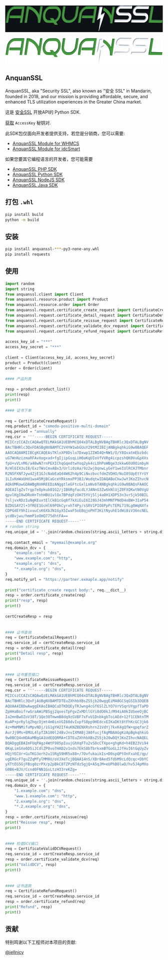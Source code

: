 [<p align="center"><img src="https://github.com/anquanssl/.github/raw/main/profile/logo_dark.png" width="600" height="85"/></p>](https://www.anquanssl.com?__utm_from=github-org-profile#gh-dark-mode-only)
[<p align="center"><img src="https://github.com/anquanssl/.github/raw/main/profile/logo_light.png" width="600" height="85"/></p>](https://www.anquanssl.com?__utm_from=github-org-profile#gh-light-mode-only)

## AnquanSSL

AnquanSSL, aka "Security SSL", also known as "安全 SSL" in Mandarin, founded in 2018, and our mission is providing affordable, secure, and enhanced TLS utilization experiences in the Greater China market.

这是 [安全SSL](https://www.anquanssl.com) 开放API的 Python SDK.

[获取](https://www.anquanssl.com/dashboard/api-credentials) `AccessKey` 秘钥对.

此SDK包仅面向开发者提供支持，若您是分销商，您可以需要:
- [AnquanSSL Module for WHMCS]()
- [AnquanSSL Module for idcSmart]()

如果您要其它编程语言的开发者，您可能需要
- [AnquanSSL PHP SDK](https://github.com/anquanssl/sdk)
- [AnquanSSL Python SDK](https://github.com/anquanssl/python-sdk)
- [AnquanSSL NodeJS SDK](https://github.com/anquanssl/nodejs-sdk)
- [AnquanSSL Java SDK](https://github.com/anquanssl/java-sdk)


## 打包 `.whl`

```bash
pip install build
python -m build
```

## 安装

```bash
pip install anquanssl-***-py3-none-any.whl
pip install requests
```

## 使用

```python
import random
import string
from anquanssl.client import Client
from anquanssl.resource.product import Product
from anquanssl.resource.order import Order
from anquanssl.request.certificate_create_request import CertificateCreateRequest
from anquanssl.request.certificate_detail_request import CertificateDetailRequest
from anquanssl.request.certificate_reissue_request import CertificateReissueRequest
from anquanssl.request.certificate_validate_dcv_request import CertificateValidDCVRequest
from anquanssl.request.certificate_refund_request import CertificateRefundRequest

access_key_id = "***"
access_key_secret = "***"

client = Client(access_key_id, access_key_secret)
product = Product(client)
order = Order(client)

#### 产品列表

resp = product.product_list()
print(resp)
print()

#### 证书下单

req = CertificateCreateRequest()
req.product_id = "comodo-positive-multi-domain"
req.period = "annually"
req.csr = '''-----BEGIN CERTIFICATE REQUEST-----
MIICrzCCAZcCAQAwQTELMAkGA1UEBhMCQ04xDTALBgNVBAgTBHRlc3QxDTALBgNV
BAcTBHRlc3QxFDASBgNVBAMTC2V4YW1wbGUuY29tMIIBIjANBgkqhkiG9w0BAQEF
AAOCAQ8AMIIBCgKCAQEAsTKlxXP0Dslu7Dxwp1ZIWD4Q+NW1/O/Y8QvatmEbzbdc
uG7WnNzizmaRFAvXogxad+fgIjipGsqLiH0aKqUIoVfVVRg4icpzshQK0VuGpXXs
fpU+vVLnM6/a48wN7rnPEXIChqGqedtwYoq2yk4cLOhPoWBge3zkkw66U0OimbyH
R/Hl6IX3uI8/ExzTWsCmvABx3/Urli0zAa/9z2wjOqnwLyGeY1weIUlRCHJTMbnr
R2N5FXNfJyw4ZjE1GJcNabEaQd4W62h4p9CiNvzbvcfdmZVDHO/NuI0SUpEtYrUY
1LIvKmWaUHd1wa45MjBCaGceYRksmxPP3BJ/WudqtwIDAQABoCkwJwYJKoZIhvcN
AQkOMRowGDAWBgNVHREEDzANggtleGFtcGxlLmNvbTANBgkqhkiG9w0BAQsFAAOC
AQEAIlgZv7rgp7e8pkub01G2/jIB6RgfacdLYJANnG3Zw6kNlUjZ0FXQKwtN0VgU
qpvlKgI0wDRoH+TnhHBU1vlOx7BPdqFzOH75YVj5lj4aOH1XDP53n3vr5jk50BIL
7sljvxRDzIuNgKEuxtElCkB1cGq8f7kXiEuI6I28GJ43mhMNfPNdD4oBW+3IaP54
BZDGSAY2l+3fREE1GcHl69POkCyrxhT4Py/sSRV1PIO8PpPcTEMi719Lg0WqNXfx
CDPGdEY9hIivuuCsK6XbJN1GyX5IwaF5oEBqjoPHT3KitNyuhE1dWi8iV36ncNEL
ycdBvjwu/hmmP1oOHQ775dhtFA==
-----END CERTIFICATE REQUEST-----'''
# random string
req.unique_id = ''.join(random.choices(string.ascii_letters + string.digits, k=10))

req.contact_email = "myemail@example.org"
req.domain_dcv = {
    "example.com": "dns",
    "www.example.com": "http",
    "example.org": "dns",
    "*.example.org": "dns",
}
req.notify_url = "https://partner.exmaple.app/notify"

print("certificate_create requst body:", req.__dict__)
resp = order.certificate_create(req)
print("resp", resp)
print()

certCreateResp = resp


#### 证书查询
req = CertificateDetailRequest()
req.service_id = certCreateResp.service_id
resp = order.certificate_detail(req)
print("Detail resp", resp)
print()


#### 证书重签接口
req = CertificateReissueRequest()
req.service_id = certCreateResp.service_id
req.csr = '''-----BEGIN CERTIFICATE REQUEST-----
MIICszCCAZsCAQAwQzELMAkGA1UEBhMCQ04xDTALBgNVBAgTBHRlc3QxDTALBgNV
BAcTBHRlc3QxFjAUBgNVBAMTDTEuZXhhbXBsZS5jb20wggEiMA0GCSqGSIb3DQEB
AQUAA4IBDwAwggEKAoIBAQCuDTKDQEyTRJwng4cGf6SlZLYO7VrVSqrUYgpfTaPD
ZpHHaBoifrwGraAWiPBSgj2qxesTpFgvZxMDllGYi8dO0kJ/M94iA0kIUSeeOjBC
Ia2mnBwOZoV38T/1Qe3OTmwmB8dq9zGVBF7xFvU1DnbkgbToiAEd+12f1CENtnTM
KuAP+prRylqZhqcOjmt4m0inVGI60dvIvpfS0pp9HEdcxEIKaDKt8tFhKcGC3jk6
4z+MmMNMifuMpvNDj/iG1gYH2If4uKNZBENXRshrn21VdYj7kxK4gQfW+qpqfarZ
AurJj9Ms+EMUL4lpTZA100l24BvJnvIXMABjJA0fucjfAgMBAAGgKzApBgkqhkiG
9w0BCQ4xHDAaMBgGA1UdEQQRMA+CDTEuZXhhbXBsZS5jb20wDQYJKoZIhvcNAQEL
BQADggEBAImFUqPAgz4WtF985pIuujGhXqFTu2vSOcCTXpo+ghgKd+h4EB23Vi94
0KqLimSXo6D5iJCdlZP0vo7HAD2v1nds7EkS8bTbrkxmBTGoGL2JfHvI6tGqUyZv
HQjYECUr+GuTKG3erh2u1SRg59HR5x88+/7OvfukaikIs+D0spQPtOnFxahE/qp/
ugERGcF7guZZqMfylMM8U/oVJXeTcjBQAA14nS/XBr8Aed5fdbM9cLdQcqc+DbYC
yXTtEG5GjFBsg0zrPX/p2pBkC8TZPzNTdz5gjQ+A5qJM+eUPhBOlwD/hv5J4pMXo
G0B6+BJV/Ccnd0FNN1GsLtzH33reKZg=
-----END CERTIFICATE REQUEST-----'''
req.unique_id = ''.join(random.choices(string.ascii_letters + string.digits, k=10))
req.domain_dcv = {
    "1.example.com": "dns",
    "www.1.example.com": "http",
    "2.example.org": "dns",
    "*.2.example.org": "dns",
}
resp = order.certificate_reissue(req)
print("Reissue resp", resp)
print()


#### 检查DCV接口
req = CertificateValidDCVRequest()
req.service_id = certCreateResp.service_id
resp = order.certificate_validate_dcv(req)
print("ValidDCV", resp)
print()


#### 证书退款
req = CertificateRefundRequest()
req.service_id = certCreateResp.service_id
resp = order.certificate_refund(req)
print("Refund", resp)
print()
```

## 贡献

特别鸣谢以下工程师对本项目的贡献:

[@jellnicy](https://github.com/jellnicy)
